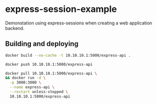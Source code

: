 # express-session-example
Demonstation using express-sessions when creating a web application backend.

## Building and deploying

```bash
docker build --no-cache -t 10.10.10.1:5000/express-api .

docker push 10.10.10.1:5000/express-api

docker pull 10.10.10.1:5000/express-api \
&& docker run -d \
  -p 3000:3000 \
  --name express-api \
  --restart unless-stopped \
  10.10.10.1:5000/express-api
  ```
